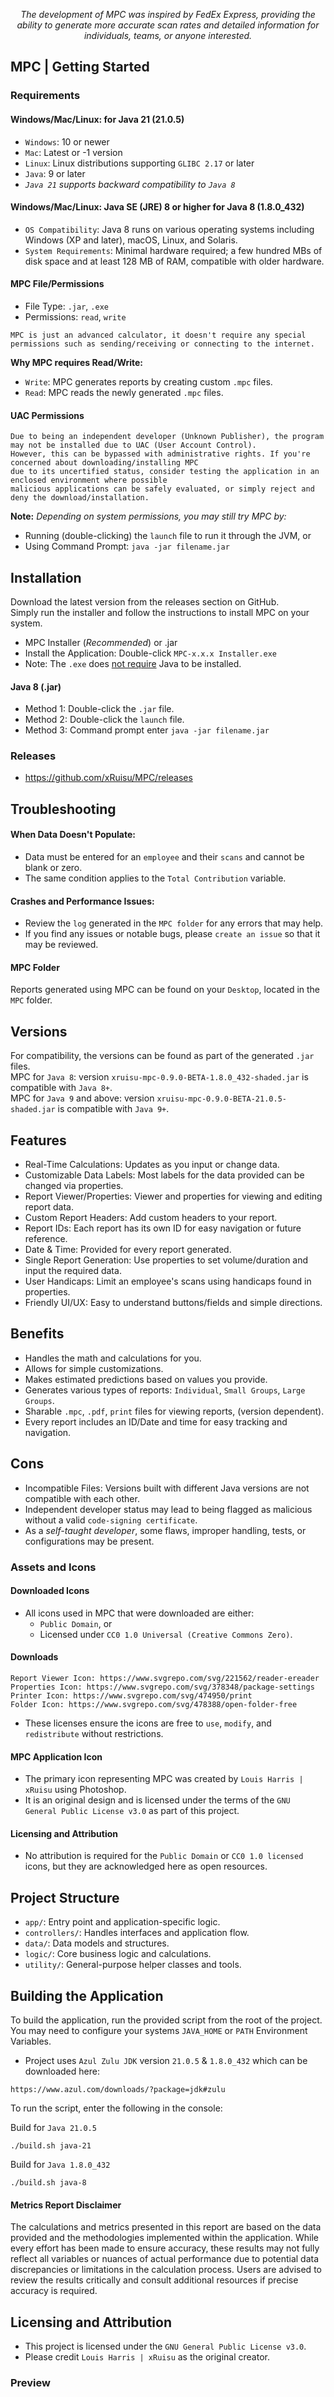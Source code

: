 
<p align="center"><i>The development of MPC was inspired by FedEx Express, providing the ability to generate more accurate scan rates and detailed information for individuals, teams, or anyone interested.</i></p>

## MPC | Getting Started

### Requirements

#### Windows/Mac/Linux: for Java 21 (21.0.5)

- `Windows`: 10 or newer
- `Mac`: Latest or -1 version
- `Linux`: Linux distributions supporting `GLIBC 2.17` or later
- `Java`: 9 or later
- _`Java 21` supports backward compatibility to `Java 8`_

#### Windows/Mac/Linux: Java SE (JRE) 8 or higher for Java 8 (1.8.0_432)

- `OS Compatibility`: Java 8 runs on various operating systems including Windows (XP and later), macOS, Linux, and Solaris.
- `System Requirements`: Minimal hardware required; a few hundred MBs of disk space and at least 128 MB of RAM, compatible with older hardware.

#### MPC File/Permissions

- File Type: `.jar`, `.exe`
- Permissions: `read`, `write`

```
MPC is just an advanced calculator, it doesn't require any special permissions such as sending/receiving or connecting to the internet.
```

**Why MPC requires Read/Write:**

- `Write`: MPC generates reports by creating custom `.mpc` files.
- `Read`: MPC reads the newly generated `.mpc` files.

#### UAC Permissions

```
Due to being an independent developer (Unknown Publisher), the program may not be installed due to UAC (User Account Control).
However, this can be bypassed with administrative rights. If you're concerned about downloading/installing MPC
due to its uncertified status, consider testing the application in an enclosed environment where possible
malicious applications can be safely evaluated, or simply reject and deny the download/installation.
```

**Note:**
_Depending on system permissions, you may still try MPC by:_

- Running (double-clicking) the `launch` file to run it through the JVM, or
- Using Command Prompt: `java -jar filename.jar`

## Installation

Download the latest version from the releases section on GitHub.  
Simply run the installer and follow the instructions to install MPC on your system.

- MPC Installer (*Recommended*) or .jar
- Install the Application: Double-click `MPC-x.x.x Installer.exe`  
- Note: The `.exe` does <ins>not require</ins> Java to be installed.

#### Java 8 (.jar)

- Method 1: Double-click the `.jar` file.
- Method 2: Double-click the `launch` file.
- Method 3: Command prompt enter `java -jar filename.jar`

### Releases

- https://github.com/xRuisu/MPC/releases

## Troubleshooting

#### When Data Doesn't Populate:

- Data must be entered for an `employee` and their `scans` and cannot be blank or zero.
- The same condition applies to the `Total Contribution` variable.

#### Crashes and Performance Issues:

- Review the `log` generated in the `MPC folder` for any errors that may help.
- If you find any issues or notable bugs, please `create an issue` so that it may be reviewed.

#### MPC Folder

Reports generated using MPC can be found on your `Desktop`, located in the `MPC` folder.

## Versions  

For compatibility, the versions can be found as part of the generated `.jar` files.  
MPC for `Java 8`: version `xruisu-mpc-0.9.0-BETA-1.8.0_432-shaded.jar` is compatible with `Java 8+`.  
MPC for `Java 9` and above: version `xruisu-mpc-0.9.0-BETA-21.0.5-shaded.jar` is compatible with `Java 9+`.  

## Features

- Real-Time Calculations: Updates as you input or change data.
- Customizable Data Labels: Most labels for the data provided can be changed via properties.
- Report Viewer/Properties: Viewer and properties for viewing and editing report data.
- Custom Report Headers: Add custom headers to your report.
- Report IDs: Each report has its own ID for easy navigation or future reference.
- Date & Time: Provided for every report generated.
- Single Report Generation: Use properties to set volume/duration and input the required data.
- User Handicaps: Limit an employee's scans using handicaps found in properties.
- Friendly UI/UX: Easy to understand buttons/fields and simple directions.

## Benefits

- Handles the math and calculations for you.
- Allows for simple customizations.
- Makes estimated predictions based on values you provide.
- Generates various types of reports: `Individual`, `Small Groups`, `Large Groups`.
- Sharable `.mpc`, `.pdf`, `print` files for viewing reports, (version dependent).
- Every report includes an ID/Date and time for easy tracking and navigation.

## Cons

- Incompatible Files: Versions built with different Java versions are not compatible with each other.
- Independent developer status may lead to being flagged as malicious without a valid `code-signing certificate`.
- As a *self-taught developer*, some flaws, improper handling, tests, or configurations may be present.

### Assets and Icons

#### Downloaded Icons

- All icons used in MPC that were downloaded are either:
  - `Public Domain`, or
  - Licensed under `CC0 1.0 Universal (Creative Commons Zero)`.
 
#### Downloads
```
Report Viewer Icon: https://www.svgrepo.com/svg/221562/reader-ereader
Properties Icon: https://www.svgrepo.com/svg/378348/package-settings
Printer Icon: https://www.svgrepo.com/svg/474950/print
Folder Icon: https://www.svgrepo.com/svg/478388/open-folder-free
```
- These licenses ensure the icons are free to `use`, `modify`, and `redistribute` without restrictions.

#### MPC Application Icon

- The primary icon representing MPC was created by `Louis Harris | xRuisu` using Photoshop.
- It is an original design and is licensed under the terms of the `GNU General Public License v3.0` as part of this project.

#### Licensing and Attribution

- No attribution is required for the `Public Domain` or `CC0 1.0 licensed` icons, but they are acknowledged here as open resources.

## Project Structure

- `app/`: Entry point and application-specific logic.
- `controllers/`: Handles interfaces and application flow.
- `data/`: Data models and structures.
- `logic/`: Core business logic and calculations.
- `utility/`: General-purpose helper classes and tools.

## Building the Application

To build the application, run the provided script from the root of the project.  
You may need to configure your systems `JAVA_HOME` or `PATH` Environment Variables.

- Project uses `Azul Zulu JDK` version `21.0.5` & `1.8.0_432` which can be downloaded here:

```
https://www.azul.com/downloads/?package=jdk#zulu
```

To run the script, enter the following in the console:

Build for `Java 21.0.5`

```
./build.sh java-21
```

Build for `Java 1.8.0_432`

```
./build.sh java-8
```

#### Metrics Report Disclaimer

The calculations and metrics presented in this report are based on the data provided and the methodologies implemented within the application. While every effort has been made to ensure accuracy, these results may not fully reflect all variables or nuances of actual performance due to potential data discrepancies or limitations in the calculation process. Users are advised to review the results critically and consult additional resources if precise accuracy is required.

## Licensing and Attribution

- This project is licensed under the `GNU General Public License v3.0`.
- Please credit `Louis Harris | xRuisu` as the original creator.

### Preview  
